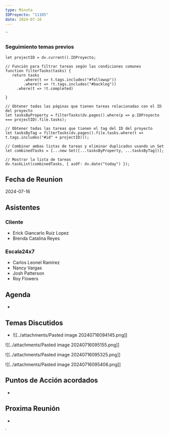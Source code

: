 ```yaml
---
type: Minuta
IDProyecto: "11105"
date: 2024-07-16
---
```

``

### Seguimiento temas previos
```dataviewjs
let projectID = dv.current().IDProyecto;

// Función para filtrar tareas según las condiciones comunes
function filterTasks(tasks) {
   return tasks
        .where(t => t.tags.includes("#followup"))
        .where(t => !t.tags.includes("#backlog"))
     .where(t => !t.completed)
        
}

// Obtener todas las páginas que tienen tareas relacionadas con el ID del proyecto
let tasksByProperty = filterTasks(dv.pages().where(p => p.IDProyecto === projectID).file.tasks);

// Obtener todas las tareas que tienen el tag del ID del proyecto
let tasksByTag = filterTasks(dv.pages().file.tasks.where(t => t.tags.includes("#id" + projectID)));

// Combinar ambas listas de tareas y eliminar duplicados usando un Set
let combinedTasks = [...new Set([...tasksByProperty, ...tasksByTag])];

// Mostrar la lista de tareas
dv.taskList(combinedTasks, { asOf: dv.date("today") });
 ```
## Fecha de Reunion
2024-07-16

## Asistentes

### Cliente
* Erick Giancarlo Ruiz Lopez
* Brenda Catalina Reyes

### Escala24x7
- Carlos Leonel Ramírez
-  Nancy Vargas
- Josh Patterson
- Roy Flowers

## Agenda
* 
## Temas Discutidos
*  ![[../attachments/Pasted image 20240716094145.png]]

![[../attachments/Pasted image 20240716095155.png]]

![[../attachments/Pasted image 20240716095325.png]]

![[../attachments/Pasted image 20240716095406.png]]


## Puntos de Acción acordados
*  

## Proxima Reunión
*   


`